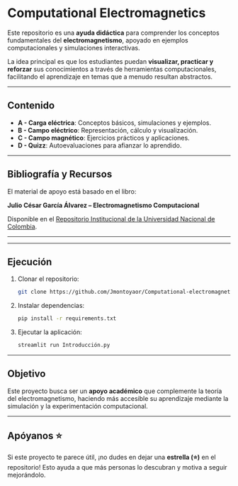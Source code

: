 # Computational Electromagnetics 

Este repositorio es una **ayuda didáctica** para comprender los conceptos fundamentales del **electromagnetismo**, apoyado en ejemplos computacionales y simulaciones interactivas.

La idea principal es que los estudiantes puedan **visualizar, practicar y reforzar** sus conocimientos a través de herramientas computacionales, facilitando el aprendizaje en temas que a menudo resultan abstractos.

---

## Contenido 

* **A - Carga eléctrica**: Conceptos básicos, simulaciones y ejemplos.
* **B - Campo eléctrico**: Representación, cálculo y visualización.
* **C - Campo magnético**: Ejercicios prácticos y aplicaciones.
* **D - Quizz**: Autoevaluaciones para afianzar lo aprendido.

---

## Bibliografía y Recursos 

El material de apoyo está basado en el libro:

**Julio César García Álvarez – Electromagnetismo Computacional**

Disponible en el [Repositorio Institucional de la Universidad Nacional de Colombia](https://repositorio.unal.edu.co/handle/unal/78667).

---

---

## Ejecución 

1. Clonar el repositorio:

   ```bash
   git clone https://github.com/Jmontoyaor/Computational-electromagnetics.git
   ```
2. Instalar dependencias:

   ```bash
   pip install -r requirements.txt
   ```
3. Ejecutar la aplicación:

   ```bash
   streamlit run Introducción.py
   ```

---

## Objetivo 

Este proyecto busca ser un **apoyo académico** que complemente la teoría del electromagnetismo, haciendo más accesible su aprendizaje mediante la simulación y la experimentación computacional.

---

## Apóyanos ⭐

Si este proyecto te parece útil, ¡no dudes en dejar una **estrella (⭐)** en el repositorio!
Esto ayuda a que más personas lo descubran y motiva a seguir mejorándolo.
